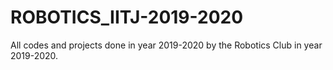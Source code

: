# ROBOTICS_IITJ-2019-2020
All codes and projects done in year 2019-2020 by the Robotics Club in year 2019-2020.
